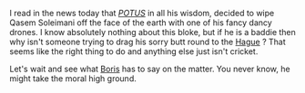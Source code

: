 I read in the news today that [_POTUS_](https://en.wikipedia.org/wiki/President_of_the_United_States "President of the United States") in all his wisdom, decided to wipe Qasem Soleimani off the face of the earth with one of his fancy dancy drones. I know absolutely nothing about this bloke, but if he is a baddie then why isn't someone trying to drag his sorry butt round to the [Hague](https://en.wikipedia.org/wiki/The_Hague "The home of international law and arbitration") ? That seems like the right thing to do and anything else just isn't cricket. 

Let's wait and see what [Boris](https://en.wikipedia.org/wiki/Boris_Johnson "Born in New York City to upper-middle class British parents") has to say on the matter. You never know, he might take the moral high ground.
